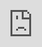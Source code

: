 ```yaml
---
metatable: true
obsidianUIMode: preview
---
```


<iframe src="https://md.qikqiak.com/" style="position:absolute; top:0; left:0; width:100%; border:none;  height:100%;">

